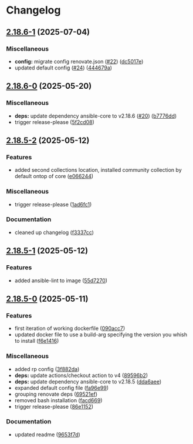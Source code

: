 # Changelog

## [2.18.6-1](https://github.com/andygodish/containerized-ansible/compare/v2.18.6-0...v2.18.6-1) (2025-07-04)


### Miscellaneous

* **config:** migrate config renovate.json ([#22](https://github.com/andygodish/containerized-ansible/issues/22)) ([dc5017e](https://github.com/andygodish/containerized-ansible/commit/dc5017e998b39dc52a7e80100848431c9e123323))
* updated default config ([#24](https://github.com/andygodish/containerized-ansible/issues/24)) ([444679a](https://github.com/andygodish/containerized-ansible/commit/444679ad004fb52b9a6edc4491643f6d847b05b6))

## [2.18.6-0](https://github.com/andygodish/containerized-ansible/compare/v2.18.5-2...v2.18.6-0) (2025-05-20)


### Miscellaneous

* **deps:** update dependency ansible-core to v2.18.6 ([#20](https://github.com/andygodish/containerized-ansible/issues/20)) ([b7776dd](https://github.com/andygodish/containerized-ansible/commit/b7776dd7035bf1303bbf7637293907af10b94a90))
* trigger release-please ([5f2cd08](https://github.com/andygodish/containerized-ansible/commit/5f2cd0848ffc0a4804e1f703d2fb87a178b580d0))

## [2.18.5-2](https://github.com/andygodish/containerized-ansible/compare/v2.18.5-1...v2.18.5-2) (2025-05-12)


### Features

* added second collections location, installed community collection by default ontop of core ([e066244](https://github.com/andygodish/containerized-ansible/commit/e0662446897ed5322519af2b73753f9e9615d49d))


### Miscellaneous

* trigger release-please ([1ad6fc1](https://github.com/andygodish/containerized-ansible/commit/1ad6fc14f5e15a36e6b66c5965030f9eb4318063))


### Documentation

* cleaned up changelog ([f3337cc](https://github.com/andygodish/containerized-ansible/commit/f3337ccce10ef35cbc4dabaab3525c0f7bc71ac1))

## [2.18.5-1](https://github.com/andygodish/containerized-ansible/compare/v2.18.5-1...v2.18.5-1) (2025-05-12)


### Features

* added ansible-lint to image ([55d7270](https://github.com/andygodish/containerized-ansible/commit/55d727062ca71d30b4ae7a7aad90c0c7d7691fc8))

## [2.18.5-0](https://github.com/andygodish/containerized-ansible/compare/v2.18.5-0...v2.18.5-0) (2025-05-11)


### Features

* first iteration of working dockerfile ([090acc7](https://github.com/andygodish/containerized-ansible/commit/090acc7fed1d48f97e4d1d14b05542fbd5ca131d))
* updated docker file to use a build-arg specifying the version you whish to install ([f6e1416](https://github.com/andygodish/containerized-ansible/commit/f6e1416c21e27c781db264f632ba13dda0682f32))


### Miscellaneous

* added rp config ([3f882da](https://github.com/andygodish/containerized-ansible/commit/3f882da558d8051fa6569def11baaa7ce0230450))
* **deps:** update actions/checkout action to v4 ([89596b2](https://github.com/andygodish/containerized-ansible/commit/89596b26add578ffba1597c8e1ee4515ae750434))
* **deps:** update dependency ansible-core to v2.18.5 ([dda6aee](https://github.com/andygodish/containerized-ansible/commit/dda6aeedcda533ea7c6662c9f51d2fd462c5103c))
* expanded default config file ([fa96e99](https://github.com/andygodish/containerized-ansible/commit/fa96e99559ff2ca155994cd2eea350753c8a5345))
* grouping renovate deps ([69521ef](https://github.com/andygodish/containerized-ansible/commit/69521ef9eeb760523ba52d807806af428e1dc38c))
* removed bash installation ([facd669](https://github.com/andygodish/containerized-ansible/commit/facd669e2a6e5114b190d27bcd5b26bf33989bfc))
* trigger release-please ([86e1152](https://github.com/andygodish/containerized-ansible/commit/86e1152b74833b8ef0910aaf65be3df042dc2d7f))


### Documentation

* updated readme ([9653f7d](https://github.com/andygodish/containerized-ansible/commit/9653f7dab4bf83b78b731db5416fe997a764a175))
